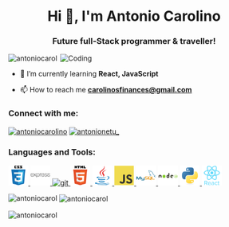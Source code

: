 <h1 align="center">Hi 👋, I'm Antonio Carolino</h1>
<h3 align="center">Future full-Stack programmer & traveller!</h3>

<img align="right" alt="Coding" width="400" src="[https://i.gifer.com/embedded/download/5eKX.gif](https://i.gifer.com/embedded/download/5eKX.gif)">
<p align="left"> <img src="https://komarev.com/ghpvc/?username=antoniocarol&label=Profile%20views&color=0e75b6&style=flat" alt="antoniocarol" /> </p>

- 🌱 I’m currently learning **React, JavaScript**

- 📫 How to reach me **carolinosfinances@gmail.com**

<h3 align="left">Connect with me:</h3>
<p align="left">
<a href="https://linkedin.com/in/antoniocarolino" target="blank"><img align="center" src="https://raw.githubusercontent.com/rahuldkjain/github-profile-readme-generator/master/src/images/icons/Social/linked-in-alt.svg" alt="antoniocarolino" height="30" width="40" /></a>
<a href="https://instagram.com/antonionetu_" target="blank"><img align="center" src="https://raw.githubusercontent.com/rahuldkjain/github-profile-readme-generator/master/src/images/icons/Social/instagram.svg" alt="antonionetu_" height="30" width="40" /></a>
</p>

<h3 align="left">Languages and Tools:</h3>
<p align="left"> <a href="https://www.w3schools.com/css/" target="_blank" rel="noreferrer"> <img src="https://raw.githubusercontent.com/devicons/devicon/master/icons/css3/css3-original-wordmark.svg" alt="css3" width="40" height="40"/> </a> <a href="https://expressjs.com" target="_blank" rel="noreferrer"> <img src="https://raw.githubusercontent.com/devicons/devicon/master/icons/express/express-original-wordmark.svg" alt="express" width="40" height="40"/> </a> <a href="https://git-scm.com/" target="_blank" rel="noreferrer"> <img src="https://www.vectorlogo.zone/logos/git-scm/git-scm-icon.svg" alt="git" width="40" height="40"/> </a> <a href="https://www.w3.org/html/" target="_blank" rel="noreferrer"> <img src="https://raw.githubusercontent.com/devicons/devicon/master/icons/html5/html5-original-wordmark.svg" alt="html5" width="40" height="40"/> </a> <a href="https://www.java.com" target="_blank" rel="noreferrer"> <img src="https://raw.githubusercontent.com/devicons/devicon/master/icons/java/java-original.svg" alt="java" width="40" height="40"/> </a> <a href="https://developer.mozilla.org/en-US/docs/Web/JavaScript" target="_blank" rel="noreferrer"> <img src="https://raw.githubusercontent.com/devicons/devicon/master/icons/javascript/javascript-original.svg" alt="javascript" width="40" height="40"/> </a> <a href="https://www.mysql.com/" target="_blank" rel="noreferrer"> <img src="https://raw.githubusercontent.com/devicons/devicon/master/icons/mysql/mysql-original-wordmark.svg" alt="mysql" width="40" height="40"/> </a> <a href="https://nodejs.org" target="_blank" rel="noreferrer"> <img src="https://raw.githubusercontent.com/devicons/devicon/master/icons/nodejs/nodejs-original-wordmark.svg" alt="nodejs" width="40" height="40"/> </a> <a href="https://www.python.org" target="_blank" rel="noreferrer"> <img src="https://raw.githubusercontent.com/devicons/devicon/master/icons/python/python-original.svg" alt="python" width="40" height="40"/> </a> <a href="https://reactjs.org/" target="_blank" rel="noreferrer"> <img src="https://raw.githubusercontent.com/devicons/devicon/master/icons/react/react-original-wordmark.svg" alt="react" width="40" height="40"/> </a> </p>

<p><img align="left" src="https://github-readme-stats.vercel.app/api/top-langs?username=antoniocarol&show_icons=true&locale=en&layout=compact" alt="antoniocarol" /></p>

<p>&nbsp;<img align="center" src="https://github-readme-stats.vercel.app/api?username=antoniocarol&show_icons=true&locale=en" alt="antoniocarol" /></p>

<p><img align="center" src="https://github-readme-streak-stats.herokuapp.com/?user=antoniocarol&" alt="antoniocarol" /></p>
